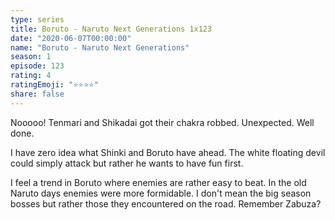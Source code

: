 ```yaml
---
type: series
title: Boruto - Naruto Next Generations 1x123
date: "2020-06-07T00:00:00"
name: "Boruto - Naruto Next Generations"
season: 1
episode: 123
rating: 4
ratingEmoji: "⭐️⭐️⭐️⭐️"
share: false
---
```


Nooooo! Tenmari and Shikadai got their chakra robbed. Unexpected. Well done.

I have zero idea what Shinki and Boruto have ahead. The white floating devil could simply attack but rather he wants to have fun first.

I feel a trend in Boruto where enemies are rather easy to beat. In the old Naruto days enemies were more formidable. I don't mean the big season bosses but rather those they encountered on the road. Remember Zabuza?
